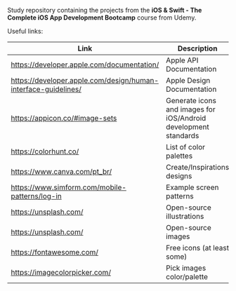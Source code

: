 Study repository containing the projects from the **iOS & Swift - The Complete iOS App Development Bootcamp** course from Udemy.

Useful links:

|Link | Description |
|--|--|
| https://developer.apple.com/documentation/ | Apple API Documentation | 
| https://developer.apple.com/design/human-interface-guidelines/ | Apple Design Documentation | 
| https://appicon.co/#image-sets | Generate icons and images for iOS/Android development standards | 
| https://colorhunt.co/ | List of color palettes | 
| https://www.canva.com/pt_br/ | Create/Inspirations designs| 
| https://www.simform.com/mobile-patterns/log-in | Example screen patterns | 
| https://unsplash.com/ | Open-source illustrations | 
| https://unsplash.com/ | Open-source images | 
| https://fontawesome.com/ | Free icons (at least some)| 
| https://imagecolorpicker.com/ | Pick images color/palette | 

